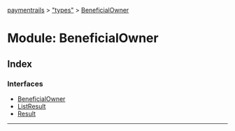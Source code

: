 [paymentrails](../README.md) > ["types"](../modules/_types_.md) > [BeneficialOwner](../modules/_types_.beneficialowner.md)



# Module: BeneficialOwner

## Index

### Interfaces

* [BeneficialOwner](../interfaces/_types_.beneficialowner.beneficialowner.md)
* [ListResult](../interfaces/_types_.beneficialowner.listresult.md)
* [Result](../interfaces/_types_.beneficialowner.result.md)



---

